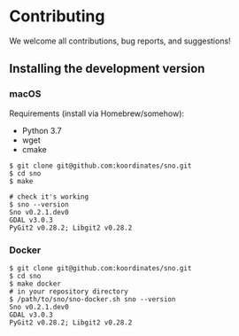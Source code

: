 # Contributing

We welcome all contributions, bug reports, and suggestions!

## Installing the development version

### macOS

Requirements (install via Homebrew/somehow):
* Python 3.7
* wget
* cmake

```console
$ git clone git@github.com:koordinates/sno.git
$ cd sno
$ make

# check it's working
$ sno --version
Sno v0.2.1.dev0
GDAL v3.0.3
PyGit2 v0.28.2; Libgit2 v0.28.2
```

### Docker

```console
$ git clone git@github.com:koordinates/sno.git
$ cd sno
$ make docker
# in your repository directory
$ /path/to/sno/sno-docker.sh sno --version
Sno v0.2.1.dev0
GDAL v3.0.3
PyGit2 v0.28.2; Libgit2 v0.28.2
```
